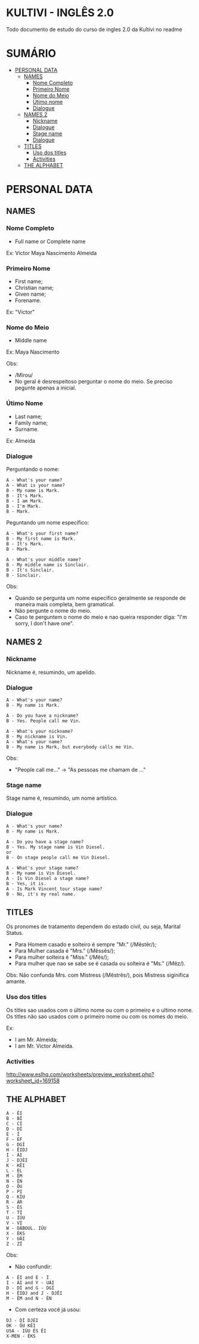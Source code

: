 # <b>KULTIVI - INGLÊS 2.0</b>

Todo documento de estudo do curso de ingles 2.0 da Kultivi no readme

# SUMÁRIO

- [PERSONAL DATA](#PERSONAL-DATA)
  - [NAMES](#NAMES)
    - [Nome Completo](#Nome-Completo)
    - [Primeiro Nome](#Primeiro-Nome)
    - [Nome do Meio](#Nome-Do-Meio)
    - [Útimo nome](#Utimo-Nome)
    - [Dialogue](#Names-Dialogue)
  - [NAMES 2](#NAMES2)
    - [Nickname](#nickname)
    - [Dialogue](#Names2-Dialogue)
    - [Stage name](#stage-name)
    - [Dialogue](#Names2-Dialogue-stage)
  - [TITLES](#titles)
    - [Uso dos titles](#uso-dos-titles)
    - [Activities](#activities-titles)
  - [THE ALPHABET](#the-alphabet)

# PERSONAL DATA<a name="PERSONAL-DATA"></a>

## NAMES<a name="NAMES"></a>

### Nome Completo<a name="Nome-Completo"></a>

- Full name or Complete name

Ex: Victor Maya Nascimento Almeida

### Primeiro Nome<a name="Primeiro-Nome"></a>

- First name;
- Christian name;
- Given name;
- Forename.

Ex: "Victor"

### Nome do Meio<a name="Nome-Do-Meio"></a>

- Middle name

Ex: Maya Nascimento

Obs:

- /Mírou/
- No geral é desrespeitoso perguntar o nome do meio. Se preciso pegunte apenas a inicial.

### Útimo Nome<a name="Utimo-Nome"></a>

- Last name;
- Family name;
- Surname.

Ex: Almeida

### Dialogue<a name="Names-Dialogue"></a>

Perguntando o nome:

```
A - What's your name?
A - What is your name?
B - My name is Mark.
B - It's Mark.
B - I am Mark.
B - I'm Mark.
B - Mark.
```

Peguntando um nome específico:

```
A - What's your first name?
B - My first name is Mark.
B - It's Mark.
B - Mark.
```

```
A - What's your middle name?
B - My middle name is Sinclair.
B - It's Sinclair.
B - Sinclair.
```

Obs:

- Quando se pergunta um nome especifico geralmente se responde de maneira mais completa, bem gramatical.
- Não pergunte o nome do meio.
- Caso te perguntem o nome do meio e nao queira responder diga: "I'm sorry, I don't have one".

## NAMES 2<a name="NAMES2"></a>

### Nickname<a name="nickname"></a>

Nickname é, resumindo, um apelido.

### Dialogue<a name="Names2-Dialogue"></a>

```
A - What's your name?
B - My name is Mark.

A - Do you have a nickname?
B - Yes. People call me Vin.
```

```
A - What's your nickname?
B - My nickname is Vin.
A - What's your name?
B - My name is Mark, but everybody calls me Vin.
```

Obs:

- "People call me..." -> "As pessoas me chamam de ..."

### Stage name<a name="stage-name"></a>

Stage name é, resumindo, um nome artístico.

### Dialogue<a name="Names2-Dialogue-stage"></a>

```
A - What's your name?
B - My name is Mark.

A - Do you have a stage name?
B - Yes. My stage name is Vin Diesel.
or
B - On stage people call me Vin Diesel.
```

```
A - What's your stage name?
B - My name is Vin Diesel.
A - Is Vin Diesel a stage name?
B - Yes, it is.
A - Is Mark Vincent tour stage name?
B - No, it's my real name.
```

## TITLES<a name="titles"></a>

Os pronomes de tratamento dependem do estado civil, ou seja, Marital Status.

- Para Homem casado e solteiro é sempre "Mr." (/Mêstêr/);
- Para Mulher casada é "Mrs." (/Mêssês/);
- Para mulher solteira é "Miss." (/Mês/);
- Para mulher que nao se sabe se é casada ou solteira é "Ms." (/Mêz/).

Obs: Não confunda Mrs. com Mistress (/Mêstrês/), pois Mistress siginifica amante.

### Uso dos titles<a name="uso-dos-titles"></a>

Os titles sao usados com o último nome ou com o primeiro e o ultimo nome.
Os titles não sao usados com o primeiro nome ou com os nomes do meio.

Ex:

- I am Mr. Almeida;
- I am Mr. Victor Almeida.

### Activities<a name="activities-titles"></a>

http://www.eslhq.com/worksheets/preview_worksheet.php?worksheet_id=169158

## THE ALPHABET<a name="the-alphabet"></a>

```
A - ÊI
B - BÍ
C - CÍ
D - DÍ
E - Í
F - ÉF
G - DGÍ
H - ÊIDJ
I - ÁI
J - DJÊI
K - KÊI
L - ÉL
M - ÊM
N - ÊN
O - ÔU
P - PI
Q - KÍU
R - ÁR
S - ÉS
T - TÍ
U - IÚU
V - VÍ
W - DÂBOUL. IÚU
X - ÉKS
Y - UÁI
Z - ZÍ
```

Obs:

- Não confundir:

```
A - ÊI and E - Í
I - ÁI and Y - UÁI
D - DÍ and G - DGÍ
H - ÊIDJ and J - DJÊI
M - ÊM and N - ÊN
```

- Com certeza você já usou:

```
DJ - DÍ DJÊI
OK - ÔU KÊI
USA - IÚU ÉS ÊI
X-MEN - ÉKS
```
